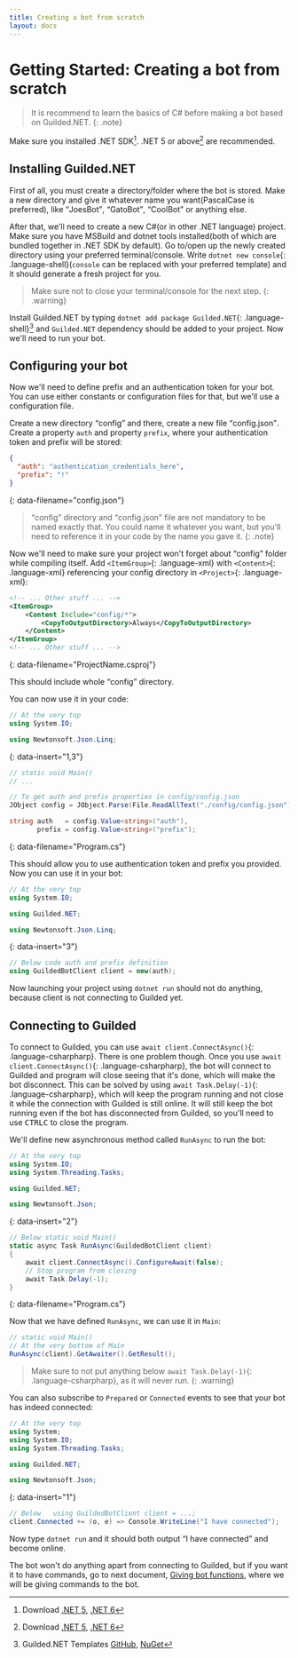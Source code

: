 ```yaml
---
title: Creating a bot from scratch
layout: docs
---
```


# Getting Started: Creating a bot from scratch

> It is recommend to learn the basics of C# before making a bot based on Guilded.NET.
{: .note}

Make sure you installed .NET SDK[^1]. .NET 5 or above[^1] are recommended.

[^1]: Download [.NET 5](https://dotnet.microsoft.com/download/dotnet/5.0), [.NET 6](https://dotnet.microsoft.com/download/dotnet/6.0)

## Installing Guilded.NET

First of all, you must create a directory/folder where the bot is stored. Make a new directory and give it whatever name you want(PascalCase is preferred), like <q>JoesBot</q>, <q>GatoBot</q>, <q>CoolBot</q> or anything else.

After that, we'll need to create a new C#(or in other .NET language) project. Make sure you have MSBuild and dotnet tools installed(both of which are bundled together in .NET SDK by default). Go to/open up the newly created directory using your preferred terminal/console. Write `dotnet new console`{: .language-shell}(`console` can be replaced with your preferred template) and it should generate a fresh project for you.

> Make sure not to close your terminal/console for the next step.
{: .warning}

Install Guilded.NET by typing `dotnet add package Guilded.NET`{: .language-shell}[^2] and `Guilded.NET` dependency should be added to your project. Now we'll need to run your bot.

[^2]: Guilded.NET Templates [GitHub](https://github.com/Guilded-NET/Guilded.NET.Templates), [NuGet](https://nuget.org/packages/Guilded.NET.Templates)

## Configuring your bot

Now we'll need to define prefix and an authentication token for your bot. You can use either constants or configuration files for that, but we'll use a configuration file.

Create a new directory <q>config</q> and there, create a new file <q>config.json</q>. Create a property `auth` and property `prefix`, where your authentication token and prefix will be stored:

```json
{
  "auth": "authentication_credentials_here",
  "prefix": "!"
}
```
{: data-filename="config.json"}

> <q>config</q> directory and <q>config.json</q> file are not mandatory to be named exactly that. You could name it whatever you want, but you'll need to reference it in your code by the name you gave it.
{: .note}

Now we'll need to make sure your project won't forget about <q>config</q> folder while compiling itself. Add `<ItemGroup>`{: .language-xml} with `<Content>`{: .language-xml} referencing your config directory in `<Project>`{: .language-xml}:

```xml
<!-- ... Other stuff ... -->
<ItemGroup>
    <Content Include="config/*">
        <CopyToOutputDirectory>Always</CopyToOutputDirectory>
    </Content>
</ItemGroup>
<!-- ... Other stuff ... -->
```
{: data-filename="ProjectName.csproj"}

This should include whole <q>config</q> directory.

You can now use it in your code:

```csharp
// At the very top
using System.IO;

using Newtonsoft.Json.Linq;
```
{: data-insert="1,3"}

```csharp
// static void Main()
// ...

// To get auth and prefix properties in config/config.json
JObject config = JObject.Parse(File.ReadAllText("./config/config.json"));

string auth   = config.Value<string>("auth"),
       prefix = config.Value<string>("prefix");
```
{: data-filename="Program.cs"}

This should allow you to use authentication token and prefix you provided. Now you can use it in your bot:

```csharp
// At the very top
using System.IO;

using Guilded.NET;

using Newtonsoft.Json.Linq;
```
{: data-insert="3"}

```csharp
// Below code auth and prefix definition
using GuildedBotClient client = new(auth);
```

Now launching your project using `dotnet run` should not do anything, because client is not connecting to Guilded yet.

## Connecting to Guilded

To connect to Guilded, you can use `await client.ConnectAsync()`{: .language-csharpharp}. There is one problem though. Once you use `await client.ConnectAsync()`{: .language-csharpharp}, the bot will connect to Guilded and program will close seeing that it's done, which will make the bot disconnect. This can be solved by using `await Task.Delay(-1)`{: .language-csharpharp}, which will keep the program running and not close it while the connection with Guilded is still online. It will still keep the bot running even if the bot has disconnected from Guilded, so you'll need to use <kbd>CTRL</kbd><kbd>C</kbd> to close the program.

We'll define new asynchronous method called `RunAsync` to run the bot:

```csharp
// At the very top
using System.IO;
using System.Threading.Tasks;

using Guilded.NET;

using Newtonsoft.Json;
```
{: data-insert="2"}

```csharp
// Below static void Main()
static async Task RunAsync(GuildedBotClient client)
{
    await client.ConnectAsync().ConfigureAwait(false);
    // Stop program from closing
    await Task.Delay(-1);
}
```
{: data-filename="Program.cs"}

Now that we have defined `RunAsync`, we can use it in `Main`:

```csharp
// static void Main()
// At the very bottom of Main
RunAsync(client).GetAwaiter().GetResult();
```

> Make sure to not put anything below `await Task.Delay(-1)`{: .language-csharpharp}, as it will never run.
{: .warning}

You can also subscribe to `Prepared` or `Connected` events to see that your bot has indeed connected:

```csharp
// At the very top
using System;
using System.IO;
using System.Threading.Tasks;

using Guilded.NET;

using Newtonsoft.Json;
```
{: data-insert="1"}

```csharp
// Below   using GuildedBotClient client = ...;
client.Connected += (o, e) => Console.WriteLine("I have connected");
```

Now type `dotnet run` and it should both output <q>I have connected</q> and become online.

The bot won't do anything apart from connecting to Guilded, but if you want it to have commands, go to next document, [Giving bot functions](./givingFunctions), where we will be giving commands to the bot.